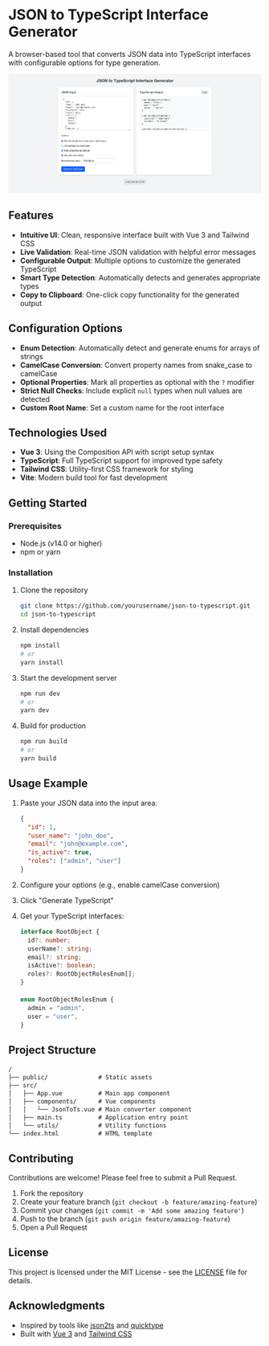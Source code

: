 # JSON to TypeScript Interface Generator

A browser-based tool that converts JSON data into TypeScript interfaces with configurable options for type generation.

![JSON to TypeScript Interface Generator Screenshot](screenshot.png)

## Features

- **Intuitive UI**: Clean, responsive interface built with Vue 3 and Tailwind CSS
- **Live Validation**: Real-time JSON validation with helpful error messages
- **Configurable Output**: Multiple options to customize the generated TypeScript
- **Smart Type Detection**: Automatically detects and generates appropriate types
- **Copy to Clipboard**: One-click copy functionality for the generated output

## Configuration Options

- **Enum Detection**: Automatically detect and generate enums for arrays of strings
- **CamelCase Conversion**: Convert property names from snake_case to camelCase
- **Optional Properties**: Mark all properties as optional with the `?` modifier
- **Strict Null Checks**: Include explicit `null` types when null values are detected
- **Custom Root Name**: Set a custom name for the root interface

## Technologies Used

- **Vue 3**: Using the Composition API with script setup syntax
- **TypeScript**: Full TypeScript support for improved type safety
- **Tailwind CSS**: Utility-first CSS framework for styling
- **Vite**: Modern build tool for fast development

## Getting Started

### Prerequisites

- Node.js (v14.0 or higher)
- npm or yarn

### Installation

1. Clone the repository

   ```bash
   git clone https://github.com/yourusername/json-to-typescript.git
   cd json-to-typescript
   ```

2. Install dependencies

   ```bash
   npm install
   # or
   yarn install
   ```

3. Start the development server

   ```bash
   npm run dev
   # or
   yarn dev
   ```

4. Build for production
   ```bash
   npm run build
   # or
   yarn build
   ```

## Usage Example

1. Paste your JSON data into the input area:

   ```json
   {
     "id": 1,
     "user_name": "john_doe",
     "email": "john@example.com",
     "is_active": true,
     "roles": ["admin", "user"]
   }
   ```

2. Configure your options (e.g., enable camelCase conversion)

3. Click "Generate TypeScript"

4. Get your TypeScript interfaces:

   ```typescript
   interface RootObject {
     id?: number;
     userName?: string;
     email?: string;
     isActive?: boolean;
     roles?: RootObjectRolesEnum[];
   }

   enum RootObjectRolesEnum {
     admin = "admin",
     user = "user",
   }
   ```

## Project Structure

```
/
├── public/              # Static assets
├── src/
│   ├── App.vue          # Main app component
│   ├── components/      # Vue components
│   │   └── JsonToTs.vue # Main converter component
│   ├── main.ts          # Application entry point
│   └── utils/           # Utility functions
└── index.html           # HTML template
```

## Contributing

Contributions are welcome! Please feel free to submit a Pull Request.

1. Fork the repository
2. Create your feature branch (`git checkout -b feature/amazing-feature`)
3. Commit your changes (`git commit -m 'Add some amazing feature'`)
4. Push to the branch (`git push origin feature/amazing-feature`)
5. Open a Pull Request

## License

This project is licensed under the MIT License - see the [LICENSE](LICENSE) file for details.

## Acknowledgments

- Inspired by tools like [json2ts](http://www.json2ts.com/) and [quicktype](https://quicktype.io/)
- Built with [Vue 3](https://v3.vuejs.org/) and [Tailwind CSS](https://tailwindcss.com/)
